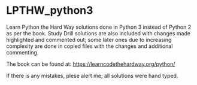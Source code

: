 # LPTHW_python3
Learn Python the Hard Way solutions done in Python 3 instead of Python 2 as per the book. Study Drill solutions are also included with changes made highlighted and commented out; some later ones due to increasing complexity are done in copied files with the changes and additional commenting. 

 The book can be found at:
https://learncodethehardway.org/python/

If there is any mistakes, plese alert me; all solutions were hand typed.
